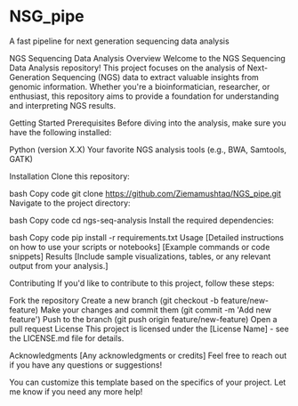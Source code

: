 # NSG_pipe
A fast pipeline for next generation sequencing data analysis

NGS Sequencing Data Analysis
Overview
Welcome to the NGS Sequencing Data Analysis repository! This project focuses on the analysis of Next-Generation Sequencing (NGS) data to extract valuable insights from genomic information. Whether you're a bioinformatician, researcher, or enthusiast, this repository aims to provide a foundation for understanding and interpreting NGS results.

Getting Started
Prerequisites
Before diving into the analysis, make sure you have the following installed:

Python (version X.X)
Your favorite NGS analysis tools (e.g., BWA, Samtools, GATK)

Installation
Clone this repository:

bash
Copy code
git clone https://github.com/Ziemamushtaq/NGS_pipe.git
Navigate to the project directory:

bash
Copy code
cd ngs-seq-analysis
Install the required dependencies:

bash
Copy code
pip install -r requirements.txt
Usage
[Detailed instructions on how to use your scripts or notebooks]
[Example commands or code snippets]
Results
[Include sample visualizations, tables, or any relevant output from your analysis.]

Contributing
If you'd like to contribute to this project, follow these steps:

Fork the repository
Create a new branch (git checkout -b feature/new-feature)
Make your changes and commit them (git commit -m 'Add new feature')
Push to the branch (git push origin feature/new-feature)
Open a pull request
License
This project is licensed under the [License Name] - see the LICENSE.md file for details.

Acknowledgments
[Any acknowledgments or credits]
Feel free to reach out if you have any questions or suggestions!

You can customize this template based on the specifics of your project. Let me know if you need any more help!
